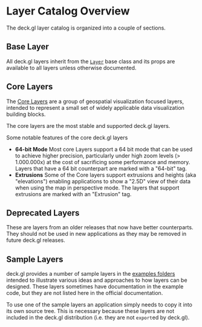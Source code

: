 # Layer Catalog Overview

The deck.gl layer catalog is organized into a couple of sections.

## Base Layer

All deck.gl layers inherit from the [`Layer`](/docs/api-reference/base-layer.md) base class and its props are available to all layers unless otherwise documented.

## Core Layers

The [Core Layers](/docs/layers/scatterplot-layer.md) are a group of geospatial visualization focused layers, intended to represent a small set of widely applicable data visualization building blocks.

The core layers are the most stable and supported deck.gl layers.

Some notable features of the core deck.gl layers

* **64-bit Mode** Most core Layers support a 64 bit mode that can be used to achieve higher precision, particularly under high zoom levels (> 1.000.000x) at the cost of sacrificing some performance and memory. Layers that have a 64 bit counterpart are marked with a "64-bit" tag.
* **Extrusions** Some of the Core layers support extrusions and heights (aka "elevations") enabling applications to show a "2.5D" view of their data when using the map in perspective mode. The layers that support extrusions are marked with an "Extrusion" tag.

## Deprecated Layers

These are layers from an older releases that now have better counterparts. They should not be used in new applications as they may be removed in future deck.gl releases.

## Sample Layers

deck.gl provides a number of sample layers in the [examples folders](https://github.com/uber/deck.gl/tree/4.1-release/examples/sample-layers) intended to illustrate various ideas and approaches to how layers can be designed. These layers sometimes have documentation in the example code, but they are not listed here in the official documentation.

To use one of the sample layers an application simply needs to copy it into its own source tree. This is necessary because these layers are not included in the deck.gl distribution (i.e. they are not `export`ed by deck.gl).
